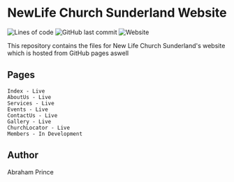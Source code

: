 # NewLife Church Sunderland Website
![Lines of code](https://img.shields.io/tokei/lines/github/nlcsunderland/website)
![GitHub last commit](https://img.shields.io/github/last-commit/nlcsunderland/website)
![Website](https://img.shields.io/website?down_color=red&up_message=online&url=http%3A%2F%2Fnlcsunderland.uk)

This repository contains the files for New Life Church Sunderland's website which is hosted from GitHub pages aswell

## Pages

```
Index - Live
AboutUs - Live
Services - Live
Events - Live
ContactUs - Live
Gallery - Live
ChurchLocator - Live
Members - In Development
```

## Author
Abraham Prince
